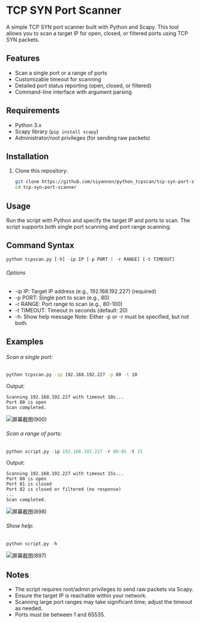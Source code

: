 # TCP SYN Port Scanner

A simple TCP SYN port scanner built with Python and Scapy. This tool allows you to scan a target IP for open, closed, or filtered ports using TCP SYN packets.

## Features

- Scan a single port or a range of ports
- Customizable timeout for scanning
- Detailed port status reporting (open, closed, or filtered)
- Command-line interface with argument parsing

## Requirements

- Python 3.x
- Scapy library (`pip install scapy`)
- Administrator/root privileges (for sending raw packets)

## Installation

1. Clone this repository:
   ```bash
   git clone https://github.com/siyannon/python_tcpscan/tcp-syn-port-scanner.git
   cd tcp-syn-port-scanner
   ```

## Usage
Run the script with Python and specify the target IP and ports to scan. The script supports both single port scanning and port range scanning.

## Command Syntax
```python
python tcpscan.py [-h] -ip IP [-p PORT | -r RANGE] [-t TIMEOUT]
```
###### Options
- -ip IP: Target IP address (e.g., 192.168.192.227) (required)
- -p PORT: Single port to scan (e.g., 80)
- -r RANGE: Port range to scan (e.g., 80-100)
- -t TIMEOUT: Timeout in seconds (default: 20)
- -h: Show help message
Note: Either -p or -r must be specified, but not both.

## Examples
###### Scan a single port:
```bash
python tcpscan.py -ip 192.168.192.227 -p 80 -t 10
```
Output:
```
Scanning 192.168.192.227 with timeout 10s...
Port 80 is open
Scan completed.
```
![屏幕截图(900)](https://github.com/user-attachments/assets/2ba537a0-e880-4705-89e6-ef73789e5dc5)


###### Scan a range of ports:
```python
python script.py -ip 192.168.192.227 -r 80-85 -t 15
```
Output:
```
Scanning 192.168.192.227 with timeout 15s...
Port 80 is open
Port 81 is closed
Port 82 is closed or filtered (no response)
...
Scan completed.
```
![屏幕截图(898)](https://github.com/user-attachments/assets/6c1fa955-45ee-45f1-a6a8-d8a25ede9cda)

###### Show help:
```python
python script.py -h
```
![屏幕截图(897)](https://github.com/user-attachments/assets/335e4116-a886-4c9c-b452-be6fd2637abd)

## Notes
- The script requires root/admin privileges to send raw packets via Scapy.
- Ensure the target IP is reachable within your network.
- Scanning large port ranges may take significant time; adjust the timeout as needed.
- Ports must be between 1 and 65535.
